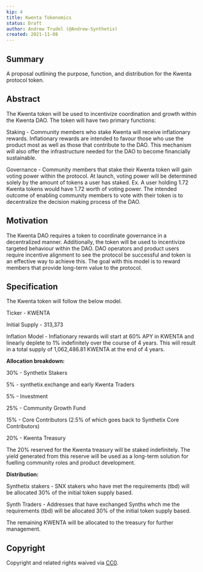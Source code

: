 ```yaml
---
kip: 4
title: Kwenta Tokenomics
status: Draft
author: Andrew Trudel (@Andrew-Synthetix)
created: 2021-11-08
---
```


## Summary

A proposal outlining the purpose, function, and distribution for the Kwenta protocol token. 

## Abstract

The Kwenta token will be used to incentivize coordination and growth within the Kwenta DAO. The token will have two primary functions: 

Staking - Community members who stake Kwenta will receive inflationary rewards. Inflationary rewards are intended to favour those who use the product most as well as those that contribute to the DAO. This mechanism will also offer the infrastructure needed for the DAO to become financially sustainable.

Governance - Community members that stake their Kwenta token will gain voting power within the protocol. At launch, voting power will be determined solely by the amount of tokens a user has staked. Ex. A user holding 1.72 Kwenta tokens would have 1.72 worth of voting power. The intended outcome of enabling community members to vote with their token is to decentralize the decision making process of the DAO.

## Motivation

The Kwenta DAO requires a token to coordinate governance in a decentralized manner. Additionally, the token will be used to incentivize targeted behaviour within the DAO. DAO operators and product users require incentive alignment to see the protocol be successful and token is an effective way to achieve this. The goal with this model is to reward members that provide long-term value to the protocol. 

## Specification

The Kwenta token will follow the below model. 

Ticker - KWENTA

Initial Supply - 313,373

Inflation Model - Inflationary rewards will start at 60% APY in KWENTA and linearly deplete to 1% indefinitely over the course of 4 years. This will result in a total supply of 1,062,486.81 KWENTA at the end of 4 years. 

**Allocation breakdown:**

30% - Synthetix Stakers

5% - synthetix.exchange and early Kwenta Traders

5% - Investment

25% - Community Growth Fund

15% - Core Contributors (2.5% of which goes back to Synthetix Core Contributors)

20% - Kwenta Treasury

The 20% reserved for the Kwenta treasury will be staked indefinitely. The yield generated from this reserve will be used as a long-term solution for fuelling community roles and product development.

**Distribution:**

Synthetix stakers - SNX stakers who have met the requirements (tbd) will be allocated 30% of the initial token supply based. 

Synth Traders - Addresses that have exchanged Synths whch me the requirements (tbd) will be allocated 30% of the initial token supply based. 

The remaining KWENTA will be allocated to the treasury for further management. 


## Copyright

Copyright and related rights waived via [CC0](https://creativecommons.org/publicdomain/zero/1.0/).
